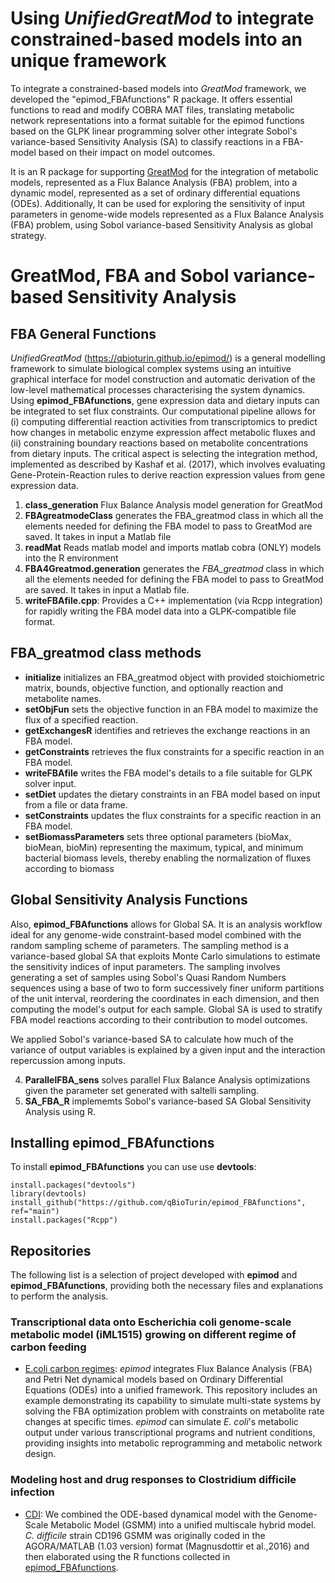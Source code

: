 
# Using _UnifiedGreatMod_ to integrate constrained-based models into an unique framework

To integrate a constrained-based models into _GreatMod_ framework, we developed the "epimod_FBAfunctions" R package. It offers essential functions to read and modify COBRA MAT files, translating metabolic network representations into a format suitable for the epimod functions based on the GLPK linear programming solver other integrate Sobol's variance-based Sensitivity Analysis (SA) to classify reactions in a FBA-model based on their impact on model outcomes.

It is an R package for supporting [GreatMod](https://qbioturin.github.io/epimod/) for the integration of metabolic models, represented as a Flux Balance Analysis (FBA) problem, into a dynamic model, represented as a set of ordinary differential equations (ODEs). Additionally, It can be used for exploring the sensitivity of input parameters in genome-wide models represented as a Flux Balance Analysis (FBA) problem, using Sobol variance-based Sensitivity Analysis as global strategy.

# GreatMod, FBA and Sobol variance-based Sensitivity Analysis

## FBA General Functions

_UnifiedGreatMod_ (https://qbioturin.github.io/epimod/) is a general modelling framework to simulate biological complex systems using an
intuitive graphical interface for model construction and automatic derivation of the low-level mathematical processes characterising
the system dynamics. Using **epimod_FBAfunctions**, gene expression data and dietary inputs can be integrated to set flux constraints. Our computational pipeline allows for (i) computing differential reaction activities from transcriptomics to predict how changes in metabolic enzyme expression affect metabolic fluxes and (ii) constraining boundary reactions based on metabolite concentrations from dietary inputs. The critical aspect is selecting the integration method, implemented as described by Kashaf et al. (2017), which involves evaluating Gene-Protein-Reaction rules to derive reaction expression values from gene expression data.

1. **class_generation** Flux Balance Analysis model generation for GreatMod
2. **FBAgreatmodeClass** generates the FBA_greatmod class in which all the elements needed for defining the FBA model to pass to GreatMod are saved. It takes in input a Matlab file
3. **readMat** Reads matlab model and imports matlab cobra (ONLY) models into the R environment
4. **FBA4Greatmod.generation** generates the *FBA_greatmod* class in which all the elements needed for defining the FBA model to pass to GreatMod are saved. It takes in input a Matlab file.
5. **writeFBAfile.cpp**: Provides a C++ implementation (via Rcpp integration) for rapidly writing the FBA model data into a GLPK-compatible file format.

## FBA_greatmod class methods

- **initialize** initializes an FBA_greatmod object with provided stoichiometric matrix, bounds, objective function, and optionally reaction and metabolite names.
- **setObjFun** sets the objective function in an FBA model to maximize the flux of a specified reaction.
- **getExchangesR** identifies and retrieves the exchange reactions in an FBA model.
- **getConstraints** retrieves the flux constraints for a specific reaction in an FBA model.
- **writeFBAfile** writes the FBA model's details to a file suitable for GLPK solver input.
- **setDiet** updates the dietary constraints in an FBA model based on input from a file or data frame.
- **setConstraints**  updates the flux constraints for a specific reaction in an FBA model.
- **setBiomassParameters** sets three optional parameters (bioMax, bioMean, bioMin) representing the maximum, typical, and minimum bacterial biomass levels, thereby enabling the normalization of fluxes according to biomass

## Global Sensitivity Analysis Functions

Also, **epimod_FBAfunctions** allows for Global SA. It is an analysis workflow ideal for any genome-wide constraint-based model combined with the random sampling scheme of parameters. The sampling method is a variance-based global SA that exploits Monte Carlo simulations to estimate the sensitivity indices of input parameters. The sampling involves generating a set of samples using Sobol's Quasi Random Numbers sequences using a base of two to form successively finer uniform partitions of the unit interval, reordering the coordinates in each dimension, and then computing the model's output for each sample. Global SA is used to stratify FBA model reactions according to their contribution to model outcomes. 

We applied Sobol's variance-based SA to calculate how much of the variance of output variables is explained by a given input and the interaction repercussion among inputs.

4. **ParallelFBA_sens** solves parallel Flux Balance Analysis optimizations given the parameter set generated with saltelli sampling.
5. **SA_FBA_R** implememts Sobol's variance-based SA Global Sensitivity Analysis using R.

## Installing epimod_FBAfunctions

To install **epimod_FBAfunctions** you can use use **devtools**:

```
install.packages("devtools")
library(devtools)
install_github("https://github.com/qBioTurin/epimod_FBAfunctions", ref="main")
install.packages("Rcpp")
```

## Repositories

The following list is a selection of project developed with **epimod** and **epimod_FBAfunctions**, providing both the necessary files and explanations to perform the analysis. 

### Transcriptional data onto Escherichia coli genome-scale metabolic model (iML1515) growing on different regime of carbon feeding

* [E.coli carbon regimes](https://github.com/qBioTurin/Ec_coli_modelling): _epimod_ integrates Flux Balance Analysis (FBA) and Petri Net dynamical models based on Ordinary Differential Equations (ODEs) into a unified framework. This repository includes an example demonstrating its capability to simulate multi-state systems by solving the FBA optimization problem with constraints on metabolite rate changes at specific times. _epimod_ can simulate _E. coli_'s metabolic output under various transcriptional programs and nutrient conditions, providing insights into metabolic reprogramming and metabolic network design.

### Modeling host and drug responses to Clostridium difficile infection
* [CDI](https://github.com/qBioTurin/EpiCell_CDifficile): We combined the ODE-based dynamical model with the Genome-Scale Metabolic Model (GSMM) into a unified multiscale hybrid model. _C. difficile_ strain CD196 GSMM was originally coded in the AGORA/MATLAB (1.03 version) format (Magnusdottir et al.,2016) and then elaborated using the R functions collected in [epimod_FBAfunctions](https://github.com/qBioTurin/epimod_FBAfunctions).
